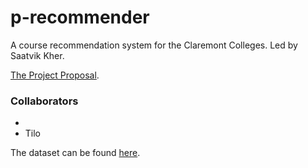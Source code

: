 # p-recommender
A course recommendation system for the Claremont Colleges. Led by Saatvik Kher.

[The Project Proposal](https://docs.google.com/document/d/1WH6Yi6u8a3c_GAeRdc3mlEMIYcwPYOTKg044vfyWZx4/edit?usp=sharing).

### Collaborators
-
- Tilo


The dataset can be found [here](https://raw.githubusercontent.com/MuddCreates/hyperschedule-api-go/master/sample/20211109-2230utc/course_1.csv).
